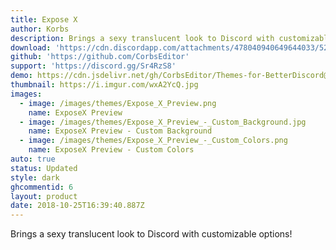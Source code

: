 ```yaml
---
title: Expose X
author: Korbs
description: Brings a sexy translucent look to Discord with customizable options!
download: 'https://cdn.discordapp.com/attachments/478040940649644033/525873419649286144/ExposeX.theme.css'
github: 'https://github.com/CorbsEditor'
support: 'https://discord.gg/Sr4RzS8'
demo: https://cdn.jsdelivr.net/gh/CorbsEditor/Themes-for-BetterDiscord@master/Expose%20X/ExposeXRaw.theme.css
thumbnail: https://i.imgur.com/wxA2YcQ.jpg
images:
  - image: /images/themes/Expose_X_Preview.png
    name: ExposeX Preview
  - image: /images/themes/Expose_X_Preview_-_Custom_Background.jpg
    name: ExposeX Preview - Custom Background
  - image: /images/themes/Expose_X_Preview_-_Custom_Colors.png
    name: ExposeX Preview - Custom Colors
auto: true
status: Updated
style: dark
ghcommentid: 6
layout: product
date: 2018-10-25T16:39:40.887Z
---
```

Brings a sexy translucent look to Discord with customizable options!
